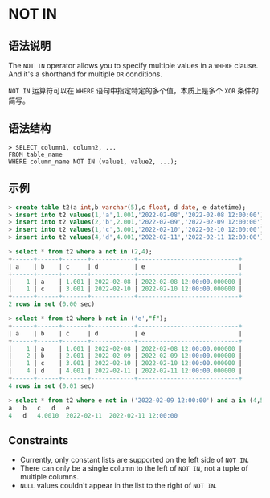 # **NOT IN**

## **语法说明**

The `NOT IN` operator allows you to specify multiple values in a `WHERE` clause. And it's a shorthand for multiple `OR` conditions.

`NOT IN` 运算符可以在 `WHERE` 语句中指定特定的多个值，本质上是多个 `XOR` 条件的简写。

## **语法结构**

```
> SELECT column1, column2, ...
FROM table_name
WHERE column_name NOT IN (value1, value2, ...);
```

## **示例**

``` sql
> create table t2(a int,b varchar(5),c float, d date, e datetime);
> insert into t2 values(1,'a',1.001,'2022-02-08','2022-02-08 12:00:00');
> insert into t2 values(2,'b',2.001,'2022-02-09','2022-02-09 12:00:00');
> insert into t2 values(1,'c',3.001,'2022-02-10','2022-02-10 12:00:00');
> insert into t2 values(4,'d',4.001,'2022-02-11','2022-02-11 12:00:00');

> select * from t2 where a not in (2,4);
+------+------+-------+------------+----------------------------+
| a    | b    | c     | d          | e                          |
+------+------+-------+------------+----------------------------+
|    1 | a    | 1.001 | 2022-02-08 | 2022-02-08 12:00:00.000000 |
|    1 | c    | 3.001 | 2022-02-10 | 2022-02-10 12:00:00.000000 |
+------+------+-------+------------+----------------------------+
2 rows in set (0.00 sec)

> select * from t2 where b not in ('e',"f");
+------+------+-------+------------+----------------------------+
| a    | b    | c     | d          | e                          |
+------+------+-------+------------+----------------------------+
|    1 | a    | 1.001 | 2022-02-08 | 2022-02-08 12:00:00.000000 |
|    2 | b    | 2.001 | 2022-02-09 | 2022-02-09 12:00:00.000000 |
|    1 | c    | 3.001 | 2022-02-10 | 2022-02-10 12:00:00.000000 |
|    4 | d    | 4.001 | 2022-02-11 | 2022-02-11 12:00:00.000000 |
+------+------+-------+------------+----------------------------+
4 rows in set (0.01 sec)

> select * from t2 where e not in ('2022-02-09 12:00:00') and a in (4,5);
a	b	c	d	e
4	d	4.0010	2022-02-11	2022-02-11 12:00:00

```

## **Constraints**

* Currently, only constant lists are supported on the left side of `NOT IN`.  
* There can only be a single column to the left of `NOT IN`, not a tuple of multiple columns.
* `NULL` values couldn't appear in the list to the right of `NOT IN`.  
